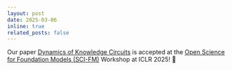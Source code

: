 ```yaml
---
layout: post
date: 2025-03-06
inline: true
related_posts: false
---
```


Our paper [Dynamics of Knowledge Circuits](https://arxiv.org/abs/2502.11196) is accepted at the [Open Science for Foundation Models (SCI-FM)](https://open-foundation-model.github.io) Workshop at ICLR 2025! 🎉
